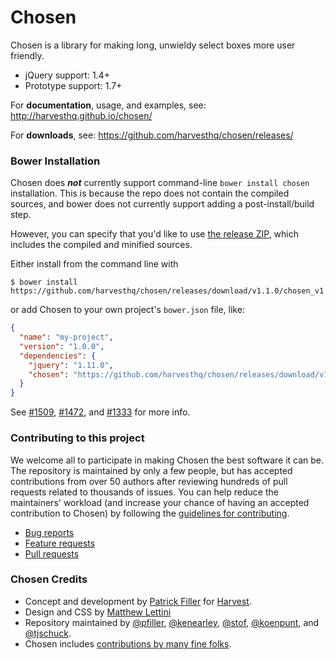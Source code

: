 # Chosen

Chosen is a library for making long, unwieldy select boxes more user friendly.

- jQuery support: 1.4+
- Prototype support: 1.7+

For **documentation**, usage, and examples, see:
http://harvesthq.github.io/chosen/

For **downloads**, see:
https://github.com/harvesthq/chosen/releases/

### Bower Installation

Chosen does _**not**_ currently support command-line `bower install chosen` installation. This is because the repo does not contain the compiled sources, and bower does not currently support adding a post-install/build step.

However, you can specify that you'd like to use [the release ZIP](https://github.com/harvesthq/chosen/releases/latest), which includes the compiled and minified sources.

Either install from the command line with

```
$ bower install https://github.com/harvesthq/chosen/releases/download/v1.1.0/chosen_v1.1.0.zip
````

or add Chosen to your own project's `bower.json` file, like:

```json
{
  "name": "my-project",
  "version": "1.0.0",
  "dependencies": {
    "jquery": "1.11.0",
    "chosen": "https://github.com/harvesthq/chosen/releases/download/v1.1.0/chosen_v1.1.0.zip"
  }
}
```

See [#1509](https://github.com/harvesthq/chosen/issues/1509), [#1472](https://github.com/harvesthq/chosen/issues/1472), and [#1333](https://github.com/harvesthq/chosen/issues/1333) for more info.

### Contributing to this project

We welcome all to participate in making Chosen the best software it can be. The repository is maintained by only a few people, but has accepted contributions from over 50 authors after reviewing hundreds of pull requests related to thousands of issues. You can help reduce the maintainers' workload (and increase your chance of having an accepted contribution to Chosen) by following the
[guidelines for contributing](contributing.md).

* [Bug reports](contributing.md#bugs)
* [Feature requests](contributing.md#features)
* [Pull requests](contributing.md#pull-requests)

### Chosen Credits

- Concept and development by [Patrick Filler](http://patrickfiller.com) for [Harvest](http://getharvest.com/).
- Design and CSS by [Matthew Lettini](http://matthewlettini.com/)
- Repository maintained by [@pfiller](http://github.com/pfiller), [@kenearley](http://github.com/kenearley), [@stof](http://github.com/stof), [@koenpunt](http://github.com/koenpunt), and [@tjschuck](http://github.com/tjschuck).
- Chosen includes [contributions by many fine folks](https://github.com/harvesthq/chosen/contributors).
